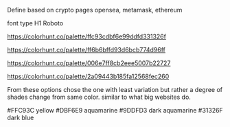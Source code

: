 Define based on crypto pages
opensea, metamask, ethereum

font type
H1 Roboto

https://colorhunt.co/palette/ffc93cdbf6e99ddfd331326f

https://colorhunt.co/palette/ff6b6bffd93d6bcb774d96ff


https://colorhunt.co/palette/006e7ff8cb2eee5007b22727

https://colorhunt.co/palette/2a09443b185fa12568fec260

From these options chose the one with least variation but rather a degree of shades change from same color. similar to what big websites do.

#FFC93C yellow
#DBF6E9 aquamarine
#9DDFD3 dark aquamarine
#31326F dark blue
